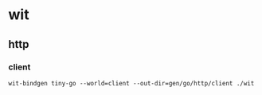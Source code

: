 # wit

## http

### client 
`wit-bindgen tiny-go --world=client --out-dir=gen/go/http/client ./wit`
